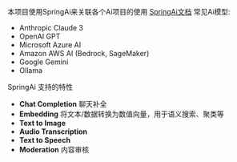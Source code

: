 本项目使用SpringAi来关联各个Ai项目的使用
[SpringAi文档](https://docs.spring.io/spring-ai/reference/index.html)
常见Ai模型:
* Anthropic  Claude 3
* OpenAI GPT
* Microsoft  Azure AI
* Amazon AWS AI (Bedrock, SageMaker)
* Google Gemini
* Ollama

SpringAi 支持的特性
* **Chat Completion** 聊天补全
* **Embedding**  将文本/数据转换为数值向量，用于语义搜索、聚类等
* **Text to Image**
* **Audio Transcription**
* **Text to Speech**
* **Moderation** 内容审核